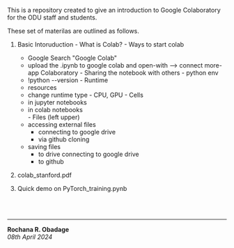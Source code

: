 This is a repository created to give an introduction to Google Colaboratory for the ODU staff and students.

These set of materilas are outlined as follows.

1.   Basic Intoruduction
    - What is Colab?
    - Ways to start colab
        - Google Search "Google Colab"
        - upload the .ipynb to google colab and open-with --> connect more-app Colaboratory
    - Sharing the notebook with others
    - python env
        - !python --version
    - Runtime
        - resources
        - change runtime type - CPU, GPU
    - Cells
		- in jupyter notebooks
		- in colab notebooks    
    - Files (left upper)
        - accessing external files
            - connecting to google drive
            - via github cloning
		- saving files
			- to drive connecting to google drive
			- to github

2.   colab_stanford.pdf

3.   Quick demo on PyTorch_training.pynb


<br><br>

---

__Rochana R. Obadage__<br>
_08th April 2024_
